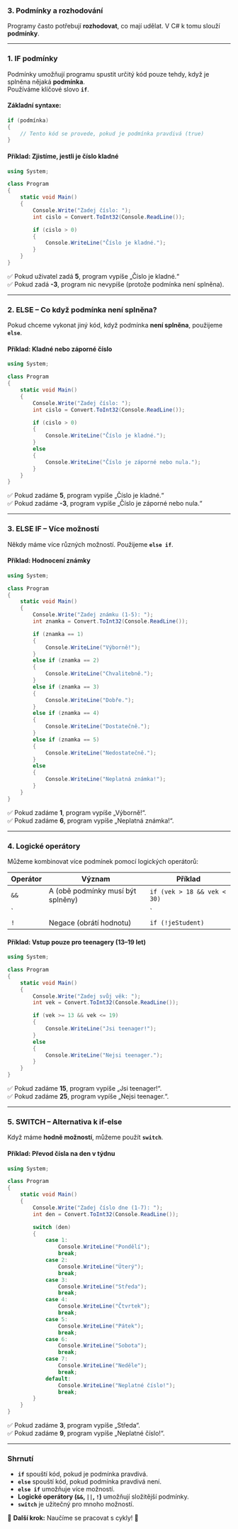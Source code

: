 ### **3. Podmínky a rozhodování**  

Programy často potřebují **rozhodovat**, co mají udělat. V C# k tomu slouží **podmínky**.  

---

### **1. IF podmínky**  
Podmínky umožňují programu spustit určitý kód pouze tehdy, když je splněna nějaká **podmínka**.  
Používáme klíčové slovo **`if`**.

#### **Základní syntaxe:**
```csharp
if (podmínka)
{
    // Tento kód se provede, pokud je podmínka pravdivá (true)
}
```

#### **Příklad: Zjistíme, jestli je číslo kladné**
```csharp
using System;

class Program
{
    static void Main()
    {
        Console.Write("Zadej číslo: ");
        int cislo = Convert.ToInt32(Console.ReadLine());

        if (cislo > 0)
        {
            Console.WriteLine("Číslo je kladné.");
        }
    }
}
```
✅ Pokud uživatel zadá **5**, program vypíše „Číslo je kladné.“  
✅ Pokud zadá **-3**, program nic nevypíše (protože podmínka není splněna).  

---

### **2. ELSE – Co když podmínka není splněna?**  
Pokud chceme vykonat jiný kód, když podmínka **není splněna**, použijeme **`else`**.

#### **Příklad: Kladné nebo záporné číslo**
```csharp
using System;

class Program
{
    static void Main()
    {
        Console.Write("Zadej číslo: ");
        int cislo = Convert.ToInt32(Console.ReadLine());

        if (cislo > 0)
        {
            Console.WriteLine("Číslo je kladné.");
        }
        else
        {
            Console.WriteLine("Číslo je záporné nebo nula.");
        }
    }
}
```
✅ Pokud zadáme **5**, program vypíše „Číslo je kladné.“  
✅ Pokud zadáme **-3**, program vypíše „Číslo je záporné nebo nula.“  

---

### **3. ELSE IF – Více možností**  
Někdy máme více různých možností. Použijeme **`else if`**.

#### **Příklad: Hodnocení známky**
```csharp
using System;

class Program
{
    static void Main()
    {
        Console.Write("Zadej známku (1-5): ");
        int znamka = Convert.ToInt32(Console.ReadLine());

        if (znamka == 1)
        {
            Console.WriteLine("Výborně!");
        }
        else if (znamka == 2)
        {
            Console.WriteLine("Chvalitebně.");
        }
        else if (znamka == 3)
        {
            Console.WriteLine("Dobře.");
        }
        else if (znamka == 4)
        {
            Console.WriteLine("Dostatečně.");
        }
        else if (znamka == 5)
        {
            Console.WriteLine("Nedostatečně.");
        }
        else
        {
            Console.WriteLine("Neplatná známka!");
        }
    }
}
```
✅ Pokud zadáme **1**, program vypíše „Výborně!“.  
✅ Pokud zadáme **6**, program vypíše „Neplatná známka!“.  

---

### **4. Logické operátory**  
Můžeme kombinovat více podmínek pomocí logických operátorů:  

| Operátor | Význam | Příklad |
|----------|--------|---------|
| `&&` | A (obě podmínky musí být splněny) | `if (vek > 18 && vek < 30)` |
| `||` | Nebo (stačí, aby jedna podmínka byla splněna) | `if (vek < 10 || vek > 60)` |
| `!` | Negace (obrátí hodnotu) | `if (!jeStudent)` |

#### **Příklad: Vstup pouze pro teenagery (13–19 let)**
```csharp
using System;

class Program
{
    static void Main()
    {
        Console.Write("Zadej svůj věk: ");
        int vek = Convert.ToInt32(Console.ReadLine());

        if (vek >= 13 && vek <= 19)
        {
            Console.WriteLine("Jsi teenager!");
        }
        else
        {
            Console.WriteLine("Nejsi teenager.");
        }
    }
}
```
✅ Pokud zadáme **15**, program vypíše „Jsi teenager!“.  
✅ Pokud zadáme **25**, program vypíše „Nejsi teenager.“.  

---

### **5. SWITCH – Alternativa k if-else**  
Když máme **hodně možností**, můžeme použít **`switch`**.  

#### **Příklad: Převod čísla na den v týdnu**
```csharp
using System;

class Program
{
    static void Main()
    {
        Console.Write("Zadej číslo dne (1-7): ");
        int den = Convert.ToInt32(Console.ReadLine());

        switch (den)
        {
            case 1:
                Console.WriteLine("Pondělí");
                break;
            case 2:
                Console.WriteLine("Úterý");
                break;
            case 3:
                Console.WriteLine("Středa");
                break;
            case 4:
                Console.WriteLine("Čtvrtek");
                break;
            case 5:
                Console.WriteLine("Pátek");
                break;
            case 6:
                Console.WriteLine("Sobota");
                break;
            case 7:
                Console.WriteLine("Neděle");
                break;
            default:
                Console.WriteLine("Neplatné číslo!");
                break;
        }
    }
}
```
✅ Pokud zadáme **3**, program vypíše „Středa“.  
✅ Pokud zadáme **9**, program vypíše „Neplatné číslo!“.  

---

### **Shrnutí**  
- **`if`** spouští kód, pokud je podmínka pravdivá.  
- **`else`** spouští kód, pokud podmínka pravdivá není.  
- **`else if`** umožňuje více možností.  
- **Logické operátory (`&&`, `||`, `!`)** umožňují složitější podmínky.  
- **`switch`** je užitečný pro mnoho možností.  

🔹 **Další krok:** Naučíme se pracovat s cykly! 🚀